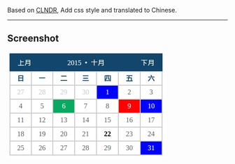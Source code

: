 Based on [CLNDR](http://kylestetz.github.io/CLNDR/), Add css style and translated to Chinese.   

-------
Screenshot
--------------------
![screenshot](https://raw.githubusercontent.com/b84330808/CLNDR/master/screenshot/screenshot.jpg)